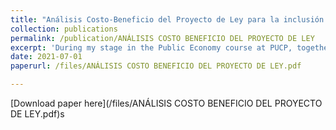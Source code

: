 ```yaml
---
title: "Análisis Costo-Beneficio del Proyecto de Ley para la inclusión digital de estudiantes de pobreza y pobreza extrema con participación del sector privado WILLAY PERÜ"
collection: publications
permalink: /publication/ANÁLISIS COSTO BENEFICIO DEL PROYECTO DE LEY
excerpt: 'During my stage in the Public Economy course at PUCP, together with other colleagues, I carried out a project on the analysis of the costs and benefits of the Social Inclusion Law for students who lived in poverty during the Covid-19 era. We found that the law helps increase Internet connection in poor areas so that many students can continue to study from home.'
date: 2021-07-01
paperurl: /files/ANÁLISIS COSTO BENEFICIO DEL PROYECTO DE LEY.pdf

---
```

[Download paper here](/files/ANÁLISIS COSTO BENEFICIO DEL PROYECTO DE LEY.pdf)s